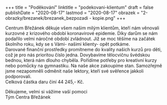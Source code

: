 +++
title = "Poděkování"
linktitle = "podekovani-klientum"
draft = false
publishDate = "2020-08-17"
lastmod = "2020-08-17"
obrazek = "2-obrazky/brezanek/brezanek_bezpozadi - kopie.png"
+++

Centrum Břežánek děkuje všem našim milým klientům, kteří nám věnovali kurzovné z krizového období koronavirové epidemie. Díky darům se nám podařilo velmi náročné období zvládnout. Již se moc těšíme na začátek školního roku, kdy se s Vámi- našimi klienty- opět potkáme.  
Darované finanční prostředky promítneme do kvality našich kurzů pro děti, což je pro nás prioritou číslo jedna. Dovybavíme tělocvičnu švédskou bednou, která nám dlouho chyběla. Pořídíme potřeby pro kreativní kurzy nebo pomůcky na gymnastiku. Na naše akce zakoupíme stan. Samozřejmě jsme nezapomněli odměnit naše lektory, kteří své svěřence jakkoli podporovali.   
Celková částka daru činí 44 245,- Kč.

Děkujeme, velmi si vážíme vaší pomoci  
Tým Centra Břežánek
